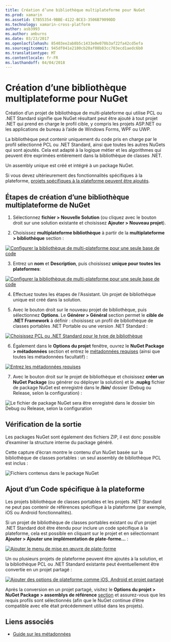 ```yaml
---
title: Création d’une bibliothèque multiplateforme pour NuGet
ms.prod: xamarin
ms.assetid: E7B55354-9BBE-4122-BCE3-3506B79090DD
ms.technology: xamarin-cross-platform
author: asb3993
ms.author: amburns
ms.date: 03/23/2017
ms.openlocfilehash: 85403ee2ab8b5c1433e0e070b3af22fa42cd5efa
ms.sourcegitcommit: 945df041e2180cb20af08b83cc703ecd1aedc6b0
ms.translationtype: MT
ms.contentlocale: fr-FR
ms.lasthandoff: 04/04/2018
---
```

# <a name="creating-a-new-multiplatform-library-for-nuget"></a>Création d’une bibliothèque multiplateforme pour NuGet

Création d’un projet de bibliothèque de multi-plateforme qui utilise PCL ou .NET Standard signifie que NuGet résultant peut être ajouté à tout projet .NET qui prend en charge le profil cible, y compris les projets ASP.NET ou les applications de bureau à l’aide de Windows Forms, WPF ou UWP.

La bibliothèque peut contenir uniquement du code pris en charge par le profil sélectionné PCL ou .NET Standard, ainsi que toutes les autres NuGets qui sont ajoutés.
Cela est adapté à la logique métier et les algorithmes qui peuvent être exprimées entièrement dans la bibliothèque de classes .NET.

Un assembly unique est créé et intégré à un package NuGet.

Si vous devez ultérieurement des fonctionnalités spécifiques à la plateforme, [projets spécifiques à la plateforme peuvent être ajoutés](#add-platforms).

## <a name="steps-to-create-a-multiplatform-library-nuget"></a>Étapes de création d’une bibliothèque multiplateforme de NuGet

1. Sélectionnez **fichier > Nouvelle Solution** (ou cliquez avec le bouton droit sur une solution existante et choisissez **Ajouter > Nouveau projet**).

2. Choisissez **multiplateforme bibliothèque** à partir de la **multiplateforme > bibliothèque** section :

  [![](single-codebase-images/mulitplatform-library-sml.png "Configurer la bibliothèque de multi-plateforme pour une seule base de code")](single-codebase-images/mulitplatform-library.png#lightbox)

3. Entrez un **nom** et **Description**, puis choisissez **unique pour toutes les plateformes**:

  [![](single-codebase-images/single-configure-sml.png "Configurer la bibliothèque de multi-plateforme pour une seule base de code")](single-codebase-images/single-configure.png#lightbox)

4. Effectuez toutes les étapes de l'Assistant. Un projet de bibliothèque unique est créé dans la solution.

5. Avec le bouton droit sur le nouveau projet de bibliothèque, puis sélectionnez **Options**. Le **Générer > Général** section permet le **cible de .NET Framework** à définir : choisissez un profil de bibliothèque de classes portables .NET Portable ou une version .NET Standard :

  [![](single-codebase-images/single-choose-type-sml.png "Choisissez PCL ou .NET Standard pour le type de bibliothèque")](single-codebase-images/single-choose-type.png#lightbox)

6. Également dans le **Options du projet** fenêtre, ouvrez le **NuGet Package > métadonnées** section et entrez le [métadonnées requises](~/cross-platform/app-fundamentals/nuget-multiplatform-libraries/metadata.md) (ainsi que toutes les métadonnées facultatif) :

  [![](single-codebase-images/single-metadata-sml.png "Entrez les métadonnées requises")](single-codebase-images/single-metadata.png#lightbox)

7. Avec le bouton droit sur le projet de bibliothèque et choisissez **créer un NuGet Package** (ou générer ou déployer la solution) et le **.nupkg** fichier de package NuGet est enregistré dans le **/bin/** dossier (Debug ou Release, selon la configuration) :

  ![](single-codebase-images/create-nuget-package.png "Le fichier de package NuGet sera être enregistré dans le dossier bin Debug ou Release, selon la configuration")


## <a name="verifying-the-output"></a>Vérification de la sortie

Les packages NuGet sont également des fichiers ZIP, il est donc possible d’examiner la structure interne du package généré.

Cette capture d’écran montre le contenu d’un NuGet basée sur la bibliothèque de classes portables : un seul assembly de bibliothèque PCL est inclus :

![](single-codebase-images/nuget-output.png "Fichiers contenus dans le package NuGet")

<a name="add-platforms" />

## <a name="adding-platform-specific-code"></a>Ajout d’un Code spécifique à la plateforme

Les projets bibliothèque de classes portables et les projets .NET Standard ne peut pas contenir de références spécifique à la plateforme (par exemple, iOS ou Android fonctionnalités).

Si un projet de bibliothèque de classes portables existant ou d’un projet .NET Standard doit être étendu pour inclure un code spécifique à la plateforme, cela est possible en cliquant sur le projet et en sélectionnant **Ajouter > Ajouter une implémentation de plate-forme...** :

[![](single-codebase-images/add-later-sml.png "Ajouter le menu de mise en œuvre de plate-forme")](single-codebase-images/add-later.png#lightbox)

Un ou plusieurs projets de plateforme peuvent être ajoutés à la solution, et la bibliothèque PCL ou .NET Standard existante peut éventuellement être convertie en un projet partagé :

[![](single-codebase-images/add-later-platforms-sml.png "Ajouter des options de plateforme comme iOS, Android et projet partagé")](single-codebase-images/add-later-platforms-sml.png#lightbox)

Après la conversion en un projet partagé, visitez le **Options du projet > NuGet Package > assemblys de référence**
[section](~/cross-platform/app-fundamentals/nuget-multiplatform-libraries/platform-specific.md) et assurez-vous que les requis profils sont sélectionnés (afin que le NuGet continue d’être compatible avec elle était précédemment utilisé dans les projets).


## <a name="related-links"></a>Liens associés

- [Guide sur les métadonnées](~/cross-platform/app-fundamentals/nuget-multiplatform-libraries/metadata.md)
